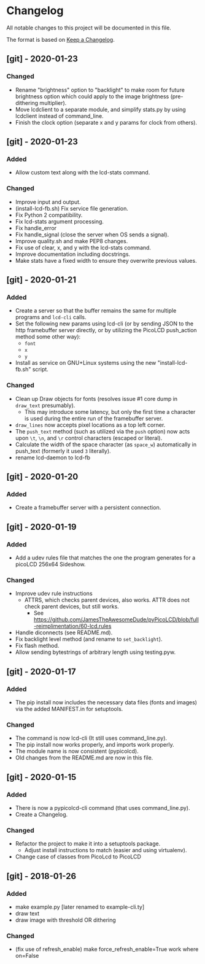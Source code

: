  # Changelog
All notable changes to this project will be documented in this file.

The format is based on [Keep a
Changelog](https://keepachangelog.com/en/1.0.0/).


## [git] - 2020-01-23
### Changed
- Rename "brightness" option to "backlight" to make room for future
  brightness option which could apply to the image brightness
  (pre-dithering multiplier).
- Move lcdclient to a separate module, and simplify stats.py by using
  lcdclient instead of command_line.
- Finish the clock option (separate x and y params for clock from
  others).


## [git] - 2020-01-23
### Added
- Allow custom text along with the lcd-stats command.

### Changed
- Improve input and output.
- (install-lcd-fb.sh) Fix service file generation.
- Fix Python 2 compatibility.
- Fix lcd-stats argument processing.
- Fix handle_error
- Fix handle_signal (close the server when OS sends a signal).
- Improve quality.sh and make PEP8 changes.
- Fix use of clear, x, and y with the lcd-stats command.
- Improve documentation including docstrings.
- Make stats have a fixed width to ensure they overwrite previous
  values.


## [git] - 2020-01-21
### Added
- Create a server so that the buffer remains the same for multiple
  programs and `lcd-cli` calls.
- Set the following new params using lcd-cli (or by sending JSON to the
  http framebuffer server directly, or by utilizing the PicoLCD
  push_action method some other way):
  - `font`
  - `x`
  - `y`
- Install as service on GNU+Linux systems using the new
  "install-lcd-fb.sh" script.

### Changed
- Clean up Draw objects for fonts (resolves issue #1 core dump in
  `draw_text` presumably).
  - This may introduce some latency, but only the first time a
    character is used during the entire run of the framebuffer server.
- `draw_lines` now accepts pixel locations as a top left corner.
- The `push_text` method (such as utilized via the `push` option) now
  acts upon `\t`, `\n`, and `\r` control characters (escaped or
  literal).
- Calculate the width of the space character (as `space_w`)
  automatically in push_text (formerly it used `3` literally).
- rename lcd-daemon to lcd-fb


## [git] - 2020-01-20
### Added
- Create a framebuffer server with a persistent connection.


## [git] - 2020-01-19
### Added
- Add a udev rules file that matches the one the program generates for a
  picoLCD 256x64 Sideshow.

### Changed
- Improve udev rule instructions
  - ATTRS, which checks parent devices, also works. ATTR does not check
    parent devices, but still works.
    - See
      <https://github.com/JamesTheAwesomeDude/pyPicoLCD/blob/full-reimplimentation/60-lcd.rules>
- Handle diconnects (see README.md).
- Fix backlight level method (and rename to `set_backlight`).
- Fix flash method.
- Allow sending bytestrings of arbitrary length using testing.pyw.


## [git] - 2020-01-17
### Added
- The pip install now includes the necessary data files (fonts and
  images) via the added MANIFEST.in for setuptools.

### Changed
- The command is now lcd-cli (It still uses command_line.py).
- The pip install now works properly, and imports work properly.
- The module name is now consistent (pypicolcd).
- Old changes from the README.md are now in this file.


## [git] - 2020-01-15
### Added
- There is now a pypicolcd-cli command (that uses command_line.py).
- Create a Changelog.

### Changed
- Refactor the project to make it into a setuptools package.
  - Adjust install instructions to match (easier and using virtualenv).
- Change case of classes from PicoLcd to PicoLCD


## [git] - 2018-01-26
### Added
- make example.py [later renamed to example-cli.ty]
- draw text
- draw image with threshold OR dithering

### Changed
- (fix use of refresh_enable) make force_refresh_enable=True work where
  on=False

